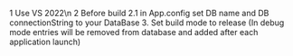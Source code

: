 1 Use VS 2022\n
2 Before build
2.1 in App.config set DB name and DB connectionString to your DataBase
3. Set build mode to release (In debug mode entries will be removed from database and added after each application launch)
